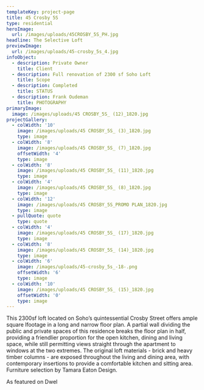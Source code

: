 ```yaml
---
templateKey: project-page
title: 45 Crosby 5S
type: residential
heroImage:
  url: /images/uploads/45CROSBY_5S_PH.jpg
headline: The Selective Loft
previewImage:
  url: /images/uploads/45-crosby_5s_4.jpg
infoObject:
  - description: Private Owner
    title: Client
  - description: Full renovation of 2300 sf Soho Loft
    title: Scope
  - description: Completed
    title: STATUS
  - description: Frank Oudeman
    title: PHOTOGRAPHY
primaryImage:
  image: /images/uploads/45 CROSBY_5S_ (12)_1820.jpg
projectGallery:
  - colWidth: '10'
    image: /images/uploads/45 CROSBY_5S_ (3)_1820.jpg
    type: image
  - colWidth: '8'
    image: /images/uploads/45 CROSBY_5S_ (7)_1820.jpg
    offsetWidth: '4'
    type: image
  - colWidth: '8'
    image: /images/uploads/45 CROSBY_5S_ (11)_1820.jpg
    type: image
  - colWidth: '4'
    image: /images/uploads/45 CROSBY_5S_ (8)_1820.jpg
    type: image
  - colWidth: '12'
    image: /images/uploads/45 CROSBY_5S_PROMO PLAN_1820.jpg
    type: image
  - pullQuote: quote
    type: quote
  - colWidth: '4'
    image: /images/uploads/45 CROSBY_5S_ (17)_1820.jpg
    type: image
  - colWidth: '8'
    image: /images/uploads/45 CROSBY_5S_ (14)_1820.jpg
    type: image
  - colWidth: '6'
    image: /images/uploads/45-crosby_5s_-18-.png
    offsetWidth: '6'
    type: image
  - colWidth: '10'
    image: /images/uploads/45 CROSBY_5S_ (15)_1820.jpg
    offsetWidth: '0'
    type: image
---
```

This 2300sf loft located on Soho’s quintessential Crosby Street offers ample square lfootage in a long and narrow floor plan. A partial wall dividing the public and private spaces of this residence breaks the floor plan in half, providing a friendlier proportion for the open kitchen, dining and living space, while still permitting views straight through the apartment to windows at the two extremes. The original loft materials - brick and heavy timber columns - are exposed throughout the living and dining area, with contemporary insertions to provide a comfortable kitchen and sitting area. Furniture selection by Tamara Eaton Design.

As featured on Dwel
